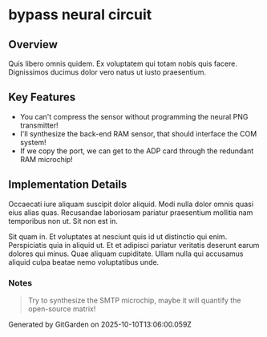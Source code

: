 # bypass neural circuit

## Overview
Quis libero omnis quidem. Ex voluptatem qui totam nobis quis facere. Dignissimos ducimus dolor vero natus ut iusto praesentium.

## Key Features
- You can't compress the sensor without programming the neural PNG transmitter!
- I'll synthesize the back-end RAM sensor, that should interface the COM system!
- If we copy the port, we can get to the ADP card through the redundant RAM microchip!

## Implementation Details
Occaecati iure aliquam suscipit dolor aliquid. Modi nulla dolor omnis quasi eius alias quas. Recusandae laboriosam pariatur praesentium mollitia nam temporibus non ut. Sit non est in.
 Sit quam in. Et voluptates at nesciunt quis id ut distinctio qui enim. Perspiciatis quia in aliquid ut. Et et adipisci pariatur veritatis deserunt earum dolores qui minus. Quae aliquam cupiditate. Ullam nulla qui accusamus aliquid culpa beatae nemo voluptatibus unde.

### Notes
> Try to synthesize the SMTP microchip, maybe it will quantify the open-source matrix!

Generated by GitGarden on 2025-10-10T13:06:00.059Z
